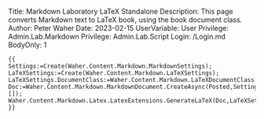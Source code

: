 Title: Markdown Laboratory LaTeX Standalone
Description: This page converts Markdown text to LaTeX book, using the book document class.
Author: Peter Waher
Date: 2023-02-15
UserVariable: User
Privilege: Admin.Lab.Markdown
Privilege: Admin.Lab.Script
Login: /Login.md
BodyOnly: 1

```
{{
Settings:=Create(Waher.Content.Markdown.MarkdownSettings);
LaTeXSettings:=Create(Waher.Content.Markdown.LaTeXSettings);
LaTeXSettings.DocumentClass:=Waher.Content.Markdown.LaTeXDocumentClass.Standalone;
Doc:=Waher.Content.Markdown.MarkdownDocument.CreateAsync(Posted,Settings,[]);
Waher.Content.Markdown.Latex.LatexExtensions.GenerateLaTeX(Doc,LaTeXSettings)
}}
```